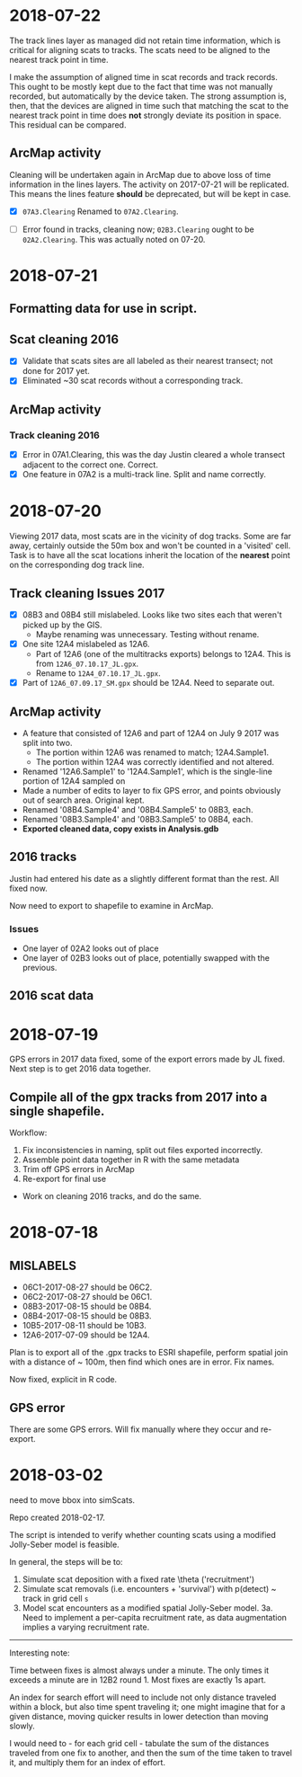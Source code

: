# 2018-07-22

The track lines layer as managed did not retain time information, which is critical for aligning scats to tracks. The scats need to be aligned to the nearest track point in time. 

I make the assumption of aligned time in scat records and track records. This ought to be mostly kept due to the fact that time was not manually recorded, but automatically by the device taken. The strong assumption is, then, that the devices are aligned in time such that matching the scat to the nearest track point in time does **not** strongly deviate its position in space. This residual can be compared.

## ArcMap activity

Cleaning will be undertaken again in ArcMap due to above loss of time information in the lines layers. The activity on 2017-07-21 will be replicated. This means the lines feature **should** be deprecated, but will be kept in case.

* [x] `07A3.Clearing` Renamed to `07A2.Clearing`.
* [ ] Error found in tracks, cleaning now; `02B3.Clearing` ought to be `02A2.Clearing`. This was actually noted on 07-20.


# 2018-07-21

## Formatting data for use in script.

## Scat cleaning 2016

* [x] Validate that scats sites are all labeled as their nearest transect; not done for 2017 yet.
* [x] Eliminated ~30 scat records without a corresponding track.

## ArcMap activity

### Track cleaning 2016

* [x] Error in 07A1.Clearing, this was the day Justin cleared a whole transect adjacent to the correct one. Correct.
* [x] One feature in 07A2 is a multi-track line. Split and name correctly.

# 2018-07-20

Viewing 2017 data, most scats are in the vicinity of dog tracks. Some are far away, certainly outside the 50m box and won't be counted in a 'visited' cell. Task is to have all the scat locations inherit the location of the **nearest** point on the corresponding dog track line.

## Track cleaning Issues 2017

* [x] 08B3 and 08B4 still mislabeled. Looks like two sites each that weren't picked up by the GIS.
    * Maybe renaming was unnecessary. Testing without rename.
* [x] One site 12A4 mislabeled as 12A6. 
    * Part of 12A6 (one of the multitracks exports) belongs to 12A4. This is from `12A6_07.10.17_JL.gpx`. 
    * Rename to `12A4_07.10.17_JL.gpx`.
* [x] Part of `12A6_07.09.17_SM.gpx` should be 12A4. Need to separate out.

## ArcMap activity

* A feature that consisted of 12A6 and part of 12A4 on July 9 2017 was split into two. 
    * The portion within 12A6 was renamed to match; 12A4.Sample1.
    * The portion within 12A4 was correctly identified and not altered.
* Renamed '12A6.Sample1' to '12A4.Sample1', which is the single-line portion of 12A4 sampled on 
* Made a number of edits to layer to fix GPS error, and points obviously out of search area. Original kept. 
* Renamed '08B4.Sample4' and '08B4.Sample5' to 08B3, each.
* Renamed '08B3.Sample4' and '08B3.Sample5' to 08B4, each.
* **Exported cleaned data, copy exists in Analysis.gdb**

## 2016 tracks

Justin had entered his date as a slightly different format than the rest. All fixed now. 

Now need to export to shapefile to examine in ArcMap.

### Issues

* One layer of 02A2 looks out of place
* One layer of 02B3 looks out of place, potentially swapped with the previous.

## 2016 scat data

# 2018-07-19

GPS errors in 2017 data fixed, some of the export errors made by JL fixed. Next step is to get 2016 data together.

## Compile all of the gpx tracks from 2017 into a single shapefile. 

Workflow: 

1. Fix inconsistencies in naming, split out files exported incorrectly.
2. Assemble point data together in R with the same metadata
3. Trim off GPS errors in ArcMap
4. Re-export for final use

* Work on cleaning 2016 tracks, and do the same.

# 2018-07-18

## MISLABELS

* 06C1-2017-08-27 should be 06C2. 
* 06C2-2017-08-27 should be 06C1.
* 08B3-2017-08-15 should be 08B4.
* 08B4-2017-08-15 should be 08B3.
* 10B5-2017-08-11 should be 10B3.
* 12A6-2017-07-09 should be 12A4.

Plan is to export all of the .gpx tracks to ESRI shapefile, perform spatial join with a distance of ~ 100m, then find which ones are in error. Fix names.

Now fixed, explicit in R code.

## GPS error

There are some GPS errors. Will fix manually where they occur and re-export.

# 2018-03-02

need to move bbox into simScats.

Repo created 2018-02-17.

The script is intended to verify whether counting scats using a modified Jolly-Seber model is feasible. 

In general, the steps will be to:

1. Simulate scat deposition with a fixed rate \theta ('recruitment')
2. Simulate scat removals (i.e. encounters + 'survival') with p(detect) ~ track in grid cell `s`
3. Model scat encounters as a modified spatial Jolly-Seber model.
3a. Need to implement a per-capita recruitment rate, as data augmentation implies a varying recruitment rate. 

---------

Interesting note:

Time between fixes is almost always under a minute. The only times it exceeds a minute are in 12B2 round 1. Most fixes are exactly 1s apart. 

An index for search effort will need to include not only distance traveled within a block, but also time spent traveling it; one might imagine that for a given distance, moving quicker results in lower detection than moving slowly. 

I would need to - for each grid cell - tabulate the sum of the distances traveled from one fix to another, and then the sum of the time taken to travel it, and multiply them for an index of effort.
